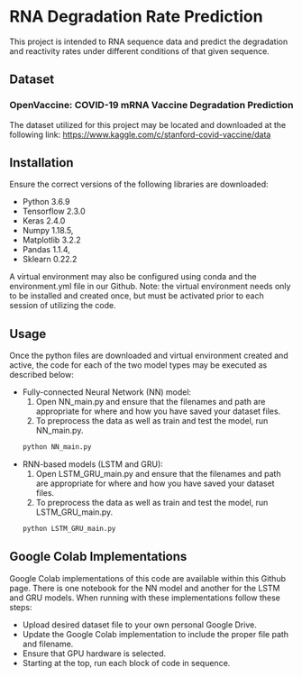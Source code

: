 # RNA Degradation Rate Prediction
This project is intended to RNA sequence data and predict the degradation and reactivity rates under different conditions of that given sequence. 

## Dataset
### OpenVaccine: COVID-19 mRNA Vaccine Degradation Prediction
The dataset utilized for this project may be located and downloaded at the following link: https://www.kaggle.com/c/stanford-covid-vaccine/data

## Installation
Ensure the correct versions of the following libraries are downloaded:
- Python 3.6.9
- Tensorflow 2.3.0
- Keras 2.4.0
- Numpy 1.18.5, 
- Matplotlib 3.2.2 
- Pandas 1.1.4, 
- Sklearn 0.22.2

A virtual environment may also be configured using conda and the environment.yml file in our Github. 
Note: the virtual environment needs only to be installed and created once, but must be activated prior to each session of utilizing the code. 


## Usage
Once the python files are downloaded and virtual environment created and active, the code for each of the two model types may be executed as described below:
- Fully-connected Neural Network (NN) model:
     1) Open NN_main.py and ensure that the filenames and path are appropriate for where and how you have saved your dataset files. 
     2) To preprocess the data as well as train and test the model, run NN_main.py.
	```python
	python NN_main.py
	```
- RNN-based models (LSTM and GRU): 
     1) Open LSTM_GRU_main.py and ensure that the filenames and path are appropriate for where and how you have saved your dataset files. 
     2) To preprocess the data as well as train and test the model, run LSTM_GRU_main.py.
	```python
	python LSTM_GRU_main.py
	```
 

## Google Colab Implementations
Google Colab implementations of this code are available within this Github page. There is one notebook for the NN model and another for the LSTM and GRU models. 
When running with these implementations follow these steps:
- Upload desired dataset file to your own personal Google Drive.
- Update the Google Colab implementation to include the proper file path and filename.
- Ensure that GPU hardware is selected.
- Starting at the top, run each block of code in sequence. 
 
